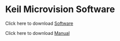 # Keil Microvision Software

Click here to download [Software](https://bnmit2016-my.sharepoint.com/:u:/g/personal/shobhas_bnmit_in/EXFK_nMnYHFDgsUPnefGSfcBKxS4yY0dRjK9K9WeyEBDEA)


Click here to download [Manual](https://github.com/izzarzn/MES/blob/b56719c21cc35012bcbead5ae20d50bf87dfc07e/MES_LAB_MANUAL_PartA_2020_2021.pdf)
